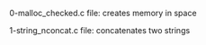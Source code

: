 0-malloc_checked.c file: creates memory in space

1-string_nconcat.c file: concatenates two strings
